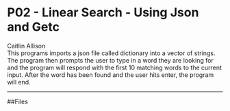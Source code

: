 # P02 - Linear Search - Using Json and Getc
Caitlin Allison
<br/>
This programs imports a json file called dictionary into a vector of strings. The program then prompts the user to type in a word they are looking for and the program will respond with the first 10 matching words to the current input. After the word has been found and the user hits enter, the program will end.
<br/>
***
##Files

